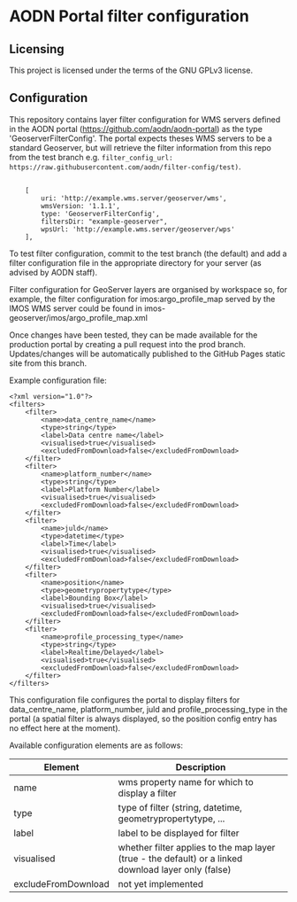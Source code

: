 # AODN Portal filter configuration

## Licensing
This project is licensed under the terms of the GNU GPLv3 license.

## Configuration
This repository contains layer filter configuration for WMS servers defined in the AODN portal (https://github.com/aodn/aodn-portal) as the type 'GeoserverFilterConfig'. The portal expects theses WMS servers to be a standard Geoserver, but will retrieve the filter information from this repo from the test branch e.g. `filter_config_url: https://raw.githubusercontent.com/aodn/filter-config/test)`.
```

    [
        uri: 'http://example.wms.server/geoserver/wms',
        wmsVersion: '1.1.1',
        type: 'GeoserverFilterConfig',
        filtersDir: "example-geoserver", 
        wpsUrl: 'http://example.wms.server/geoserver/wps'
    ],
   ```

To test filter configuration, commit to the test branch (the default) and add a filter configuration
file in the appropriate directory for your server (as advised by AODN staff).

Filter configuration for GeoServer layers are organised by workspace so, for example, the filter configuration
 for imos:argo_profile_map served by the IMOS WMS server could be found in
 imos-geoserver/imos/argo_profile_map.xml

Once changes have been tested, they can be made available for the production portal by
creating a pull request into the prod branch. Updates/changes will be automatically published to the GitHub Pages static site from this branch.

Example configuration file:

```
<?xml version="1.0"?>
<filters>
    <filter>
        <name>data_centre_name</name>
        <type>string</type>
        <label>Data centre name</label>
        <visualised>true</visualised>
        <excludedFromDownload>false</excludedFromDownload>
    </filter>
    <filter>
        <name>platform_number</name>
        <type>string</type>
        <label>Platform Number</label>
        <visualised>true</visualised>
        <excludedFromDownload>false</excludedFromDownload>
    </filter>
    <filter>
        <name>juld</name>
        <type>datetime</type>
        <label>Time</label>
        <visualised>true</visualised>
        <excludedFromDownload>false</excludedFromDownload>
    </filter>
    <filter>
        <name>position</name>
        <type>geometrypropertytype</type>
        <label>Bounding Box</label>
        <visualised>true</visualised>
        <excludedFromDownload>false</excludedFromDownload>
    </filter>
    <filter>
        <name>profile_processing_type</name>
        <type>string</type>
        <label>Realtime/Delayed</label>
        <visualised>true</visualised>
        <excludedFromDownload>false</excludedFromDownload>
    </filter>
</filters>
```

This configuration file configures the portal to display filters for data_centre_name, platform_number,
juld and profile_processing_type in the portal (a spatial filter is always displayed, so the position
config entry has no effect here at the moment).

Available configuration elements are as follows:

Element | Description
--- | ---
name | wms property name for which to display a filter
type | type of filter (string, datetime, geometrypropertytype, ...
label | label to be displayed for filter
visualised | whether filter applies to the map layer (true - the default) or a linked download layer only (false)
excludeFromDownload | not yet implemented


